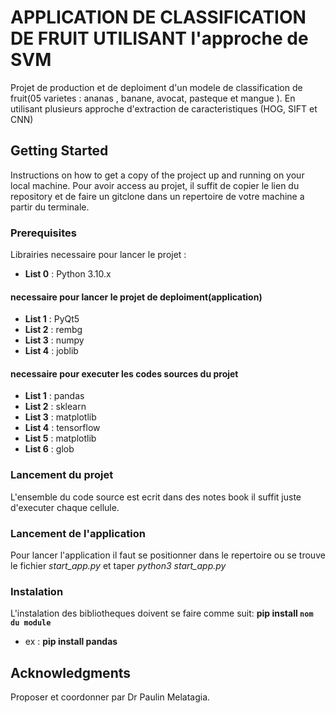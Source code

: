 # APPLICATION DE CLASSIFICATION DE FRUIT UTILISANT l'approche de SVM
Projet de production et de deploiment d'un modele de classification de fruit(05 varietes : ananas
, banane, avocat, pasteque et mangue ). 
En utilisant plusieurs approche d'extraction de caracteristiques (HOG, SIFT et CNN)

## Getting Started
Instructions on how to get a copy of the project up and running on your local machine.
Pour avoir access au projet, il suffit de copier le lien du repository et de faire un gitclone
dans un repertoire de votre machine a partir du terminale. 

### Prerequisites
Librairies necessaire pour lancer le projet : 
 - **List 0** : Python 3.10.x

#### necessaire pour lancer le projet de deploiment(application)
 - **List 1** : PyQt5
 - **List 2** : rembg
 - **List 3** : numpy
 - **List 4** : joblib
#### necessaire pour executer les codes sources du projet
 - **List 1** : pandas
 - **List 2** : sklearn
 - **List 3** : matplotlib
 - **List 4** : tensorflow
 - **List 5** : matplotlib
 - **List 6** : glob
### Lancement du projet
L'ensemble du code source est ecrit dans des notes book il suffit juste d'executer chaque cellule.
### Lancement de l'application
Pour lancer l'application il faut se positionner dans le repertoire 
ou se trouve le fichier *start_app.py* et taper *python3 start_app.py* 


### Instalation
L'instalation des bibliotheques doivent se faire comme suit:
__pip install ``nom du module``__
 - ex : **pip install pandas**


## Acknowledgments
Proposer et coordonner par Dr Paulin Melatagia.